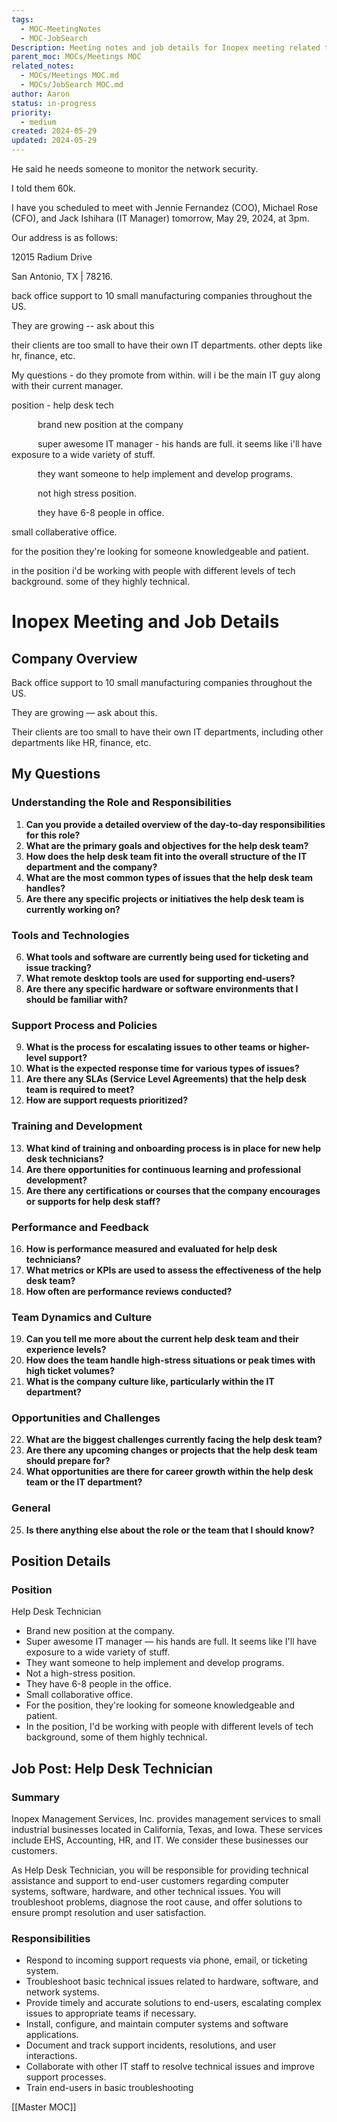 ```yaml
---
tags:
  - MOC-MeetingNotes
  - MOC-JobSearch
Description: Meeting notes and job details for Inopex meeting related to job search.
parent_moc: MOCs/Meetings MOC
related_notes:
  - MOCs/Meetings MOC.md
  - MOCs/JobSearch MOC.md
author: Aaron
status: in-progress
priority:
  - medium
created: 2024-05-29
updated: 2024-05-29
---
```

He said he needs someone to monitor the network security. 


I told them 60k. 

I have you scheduled to meet with Jennie Fernandez (COO), Michael Rose (CFO), and Jack Ishihara (IT Manager) tomorrow, May 29, 2024, at 3pm.

Our address is as follows:

12015 Radium Drive


San Antonio, TX | 78216.


back office support to 10 small manufacturing companies throughout the US.

They are growing -- ask about this

their clients are too small to have their own IT departments. other depts like hr, finance, etc.

My questions - do they promote from within. will i be the main IT guy along with their current manager. 

position - help desk tech

      brand new position at the company

      super awesome IT manager - his hands are full. it seems like i'll have exposure to a wide variety of stuff. 

      they want someone to help implement and develop programs. 

      not high stress position.

      they have 6-8 people in office. 

small collaberative office.

for the position they're looking for someone knowledgeable and patient.

in the position i'd be working with people with different levels of tech background. some of they highly technical.




# Inopex Meeting and Job Details

## Company Overview
Back office support to 10 small manufacturing companies throughout the US.

They are growing — ask about this.

Their clients are too small to have their own IT departments, including other departments like HR, finance, etc.

## My Questions

### Understanding the Role and Responsibilities

1. **Can you provide a detailed overview of the day-to-day responsibilities for this role?**
2. **What are the primary goals and objectives for the help desk team?**
3. **How does the help desk team fit into the overall structure of the IT department and the company?**
4. **What are the most common types of issues that the help desk team handles?**
5. **Are there any specific projects or initiatives the help desk team is currently working on?**

### Tools and Technologies

6. **What tools and software are currently being used for ticketing and issue tracking?**
7. **What remote desktop tools are used for supporting end-users?**
8. **Are there any specific hardware or software environments that I should be familiar with?**

### Support Process and Policies

9. **What is the process for escalating issues to other teams or higher-level support?**
10. **What is the expected response time for various types of issues?**
11. **Are there any SLAs (Service Level Agreements) that the help desk team is required to meet?**
12. **How are support requests prioritized?**

### Training and Development

13. **What kind of training and onboarding process is in place for new help desk technicians?**
14. **Are there opportunities for continuous learning and professional development?**
15. **Are there any certifications or courses that the company encourages or supports for help desk staff?**

### Performance and Feedback

16. **How is performance measured and evaluated for help desk technicians?**
17. **What metrics or KPIs are used to assess the effectiveness of the help desk team?**
18. **How often are performance reviews conducted?**

### Team Dynamics and Culture

19. **Can you tell me more about the current help desk team and their experience levels?**
20. **How does the team handle high-stress situations or peak times with high ticket volumes?**
21. **What is the company culture like, particularly within the IT department?**

### Opportunities and Challenges

22. **What are the biggest challenges currently facing the help desk team?**
23. **Are there any upcoming changes or projects that the help desk team should prepare for?**
24. **What opportunities are there for career growth within the help desk team or the IT department?**

### General

25. **Is there anything else about the role or the team that I should know?**

## Position Details

### Position
Help Desk Technician

- Brand new position at the company.
- Super awesome IT manager — his hands are full. It seems like I'll have exposure to a wide variety of stuff.
- They want someone to help implement and develop programs.
- Not a high-stress position.
- They have 6-8 people in the office.
- Small collaborative office.
- For the position, they're looking for someone knowledgeable and patient.
- In the position, I'd be working with people with different levels of tech background, some of them highly technical.

## Job Post: Help Desk Technician

### Summary
Inopex Management Services, Inc. provides management services to small industrial businesses located in California, Texas, and Iowa. These services include EHS, Accounting, HR, and IT. We consider these businesses our customers.

As Help Desk Technician, you will be responsible for providing technical assistance and support to end-user customers regarding computer systems, software, hardware, and other technical issues. You will troubleshoot problems, diagnose the root cause, and offer solutions to ensure prompt resolution and user satisfaction.

### Responsibilities
- Respond to incoming support requests via phone, email, or ticketing system.
- Troubleshoot basic technical issues related to hardware, software, and network systems.
- Provide timely and accurate solutions to end-users, escalating complex issues to appropriate teams if necessary.
- Install, configure, and maintain computer systems and software applications.
- Document and track support incidents, resolutions, and user interactions.
- Collaborate with other IT staff to resolve technical issues and improve support processes.
- Train end-users in basic troubleshooting


[[Master MOC]] 